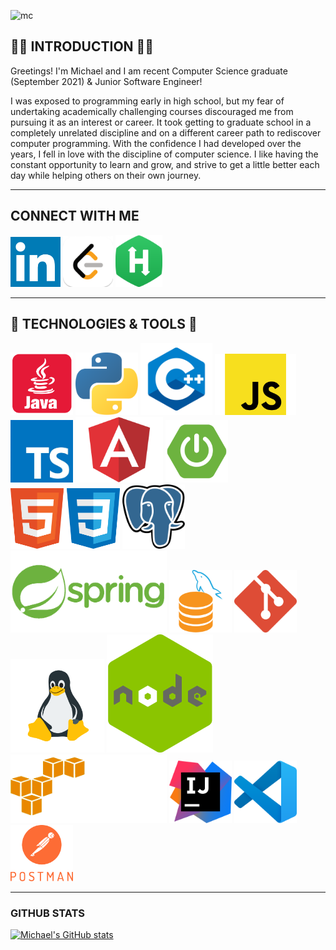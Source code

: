 ![mc](https://user-images.githubusercontent.com/82725351/149857467-04122b94-d7e3-4168-8f24-42361e6626eb.png)
## :man_technologist: INTRODUCTION :man_technologist:
Greetings! I'm Michael and I am recent Computer Science graduate (September 2021) & Junior Software Engineer!

I was exposed to programming early in high school, but my fear of undertaking academically challenging courses discouraged me from pursuing it as an interest or career. It took getting to graduate school in a completely unrelated discipline and on a different career path to rediscover computer programming. With the confidence I had developed over the years, I fell in love with the discipline of computer science. I like having the constant opportunity to learn and grow, and strive to get a little better each day while helping others on their own journey.

---

## CONNECT WITH ME
<a href="https://www.linkedin.com/in/m-croghan/" target="_blank"><img src="img/li.png" width="80"></a>
<a href="https://www.hackerrank.com/mcrog_7" target="_blank"><img src="img/lc.png" width="80"></a>
<a href="https://leetcode.com/M-Croghan/" target="_blank"><img src="img/hr.png" width="75"></a>

---

## :toolbox: TECHNOLOGIES & TOOLS :toolbox:
<img src="img/java_red.png" width="100"> <img src="img/py.png" width="100"> <img src="img/c.png" width="115"> <img src="img/js.png" width="130"> <img src="img/ts.png" width="100"> <img src="img/angular.png" width="140"> <img src="img/sboot.png" width="100">  <img src="img/html-css.png" width="175">  <img src="img/pg.png" width="100"> <img src="img/springfull.png" width="250">  <img src="img/mysql.png" width="100">  <img src="img/git.png" width="100"> <img src="img/linux.png" width="150">  <img src="img/node.png" width="170"> <img src="img/aws1.png" width="250"> <img src="img/intellij.png" width="100"> <img src="img/vs.png" width="100"> 
<img src="img/post.png" width="100"> 

---

### GITHUB STATS
[![Michael's GitHub stats](https://github-readme-stats.vercel.app/api?username=M-Croghan&theme=radical)](https://github.com/anuraghazra/github-readme-stats)
<!--
**M-Croghan/m-croghan** is a ✨ _special_ ✨ repository because its `README.md` (this file) appears on your GitHub profile.

Here are some ideas to get you started:

- 🔭 I’m currently working on ...
- 🌱 I’m currently learning ...
- 👯 I’m looking to collaborate on ...
- 🤔 I’m looking for help with ...
- 💬 Ask me about ...
- 📫 How to reach me: ...
- 😄 Pronouns: ...
- ⚡ Fun fact: ...
-->
